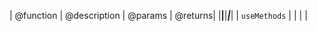 | @function    | @description | @params | @returns|
|______________|______________|_________|_________|
| `useMethods` |              |         |         |

